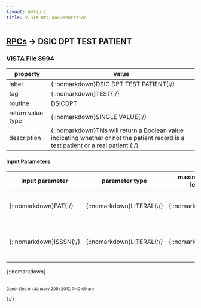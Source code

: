 ```yaml
---
layout: default
title: VISTA RPC documentation
---
```




## [RPCs](TableOfContent.md) &#8594; DSIC DPT TEST PATIENT 



### VISTA File 8994 


 property | value 
--- | --- 
 label | {::nomarkdown}DSIC DPT TEST PATIENT{:/}
 tag | {::nomarkdown}TEST{:/}
 routine | [DSICDPT](http://code.osehra.org/dox/Routine_DSICDPT_source.html)
 return value type | {::nomarkdown}SINGLE VALUE{:/}
 description | {::nomarkdown}This will return a Boolean value indicating whether or not the patient record is a test patient or a real patient.{:/}

#### Input Parameters

| input parameter | parameter type | maximum data length | required | description | 
| --- | --- | --- | --- | --- | 
| {::nomarkdown}PAT{:/} | {::nomarkdown}LITERAL{:/} | {::nomarkdown}35{:/} | {::nomarkdown}true{:/} | {::nomarkdown}This is any lookup value for a patient (name, SSN, DFN, etc.){:/} | 
| {::nomarkdown}ISSSN{:/} | {::nomarkdown}LITERAL{:/} | {::nomarkdown}1{:/} | {::nomarkdown}true{:/} | {::nomarkdown}This is a Boolean flag.  If 1, then the PAT lookup value is the patient's SSN.{:/} | 

{::nomarkdown} <br/><br/><p style="font-size: 11px">Generated on January 20th 2017, 7:40:09 am</p>{:/}